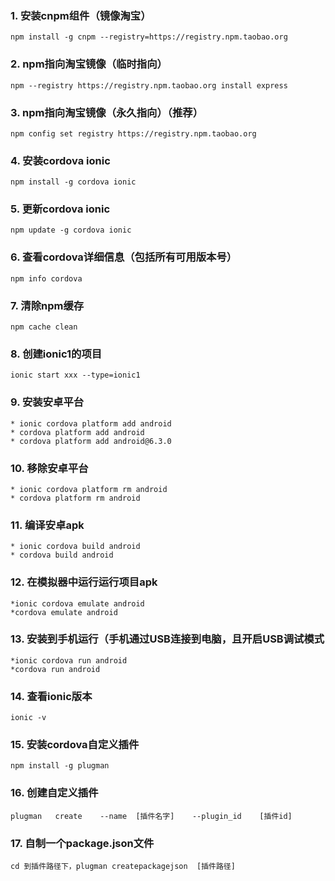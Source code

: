 ### 1. 安装cnpm组件（镜像淘宝）
```
npm install -g cnpm --registry=https://registry.npm.taobao.org
```
### 2. npm指向淘宝镜像（临时指向）
```
npm --registry https://registry.npm.taobao.org install express
```
### 3. npm指向淘宝镜像（永久指向）（推荐）
```
npm config set registry https://registry.npm.taobao.org 
```
### 4. 安装cordova ionic
```
npm install -g cordova ionic 
```
### 5. 更新cordova ionic
```
npm update -g cordova ionic 
```
### 6. 查看cordova详细信息（包括所有可用版本号）
```
npm info cordova 
```
### 7. 清除npm缓存
```
npm cache clean
```
### 8. 创建ionic1的项目
```
ionic start xxx --type=ionic1 
```
### 9. 安装安卓平台
```
* ionic cordova platform add android
* cordova platform add android
* cordova platform add android@6.3.0 
```
### 10. 移除安卓平台
```
* ionic cordova platform rm android
* cordova platform rm android 
```
### 11. 编译安卓apk
```
* ionic cordova build android
* cordova build android 
```
### 12. 在模拟器中运行运行项目apk 
```
*ionic cordova emulate android
*cordova emulate android 
```
### 13. 安装到手机运行（手机通过USB连接到电脑，且开启USB调试模式
```
*ionic cordova run android
*cordova run android 
```
### 14. 查看ionic版本
```
ionic -v  
```
### 15. 安装cordova自定义插件
```
npm install -g plugman
```
### 16. 创建自定义插件
```
plugman   create    --name  [插件名字]    --plugin_id    [插件id] 
```
### 17. 自制一个package.json文件
```
cd 到插件路径下，plugman createpackagejson  [插件路径] 
```
